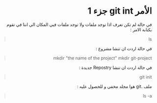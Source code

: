 ﻿
# <div dir="rtl"> الأمر git int جزء 1</div>

<div dir="rtl">
في حالة لم تكن تعرف اذا توجد ملفات ولا توجد ملفات فيي المكان الي انتا في تقوم بكتابة الامر : 

> ls
<div dir="rtl">
في حالة اردت ان تنشا مشروع  : 

> mkdir "the name of the project"
> mkdir git-project

<div dir="rtl">
في حالة اردت ان تنشا Repostry جديدة   :

> git init

<div dir="rtl">
ملف .git  هوا مجلد مخفي و للحصول عليه :

> ls -a
</div>
